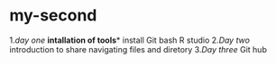 # my-second
1.*day one*
**intallation of tools***
install
Git bash R studio
2.*Day two*
introduction to share
navigating files and diretory
3.*Day three*
Git hub


